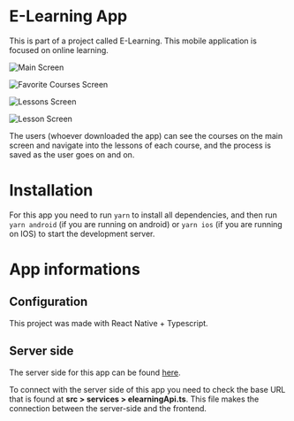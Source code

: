 # E-Learning App

This is part of a project called E-Learning. This mobile application is focused
on online learning.

![Main Screen](https://gui10l1-github-projects.s3.amazonaws.com/main_screen.png)

![Favorite Courses Screen](https://gui10l1-github-projects.s3.amazonaws.com/favorite_courses_screen.png)

![Lessons Screen](https://gui10l1-github-projects.s3.amazonaws.com/lessons_screen.png)

![Lesson Screen](https://gui10l1-github-projects.s3.amazonaws.com/lesson_screen.png)

The users (whoever downloaded the app) can see the courses on the main screen
and navigate into the lessons of each course, and the process is saved as the
user goes on and on.

# Installation

For this app you need to run `yarn` to install all dependencies, and then
run `yarn android` (if you are running on android) or `yarn ios` (if you 
are running on IOS) to start the development server.

# App informations

## Configuration

This project was made with React Native + Typescript.

## Server side

The server side for this app can be found [here](https://github.com/gui10l1/e-learning-api).

To connect with the server side of this app you need to check the base URL 
that is found at **src > services > elearningApi.ts**. This file makes the 
connection between the server-side and the frontend.
